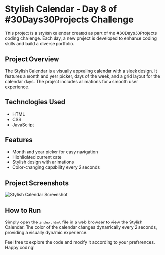 # Stylish Calendar - Day 8 of #30Days30Projects Challenge

This project is a stylish calendar created as part of the #30Days30Projects coding challenge. Each day, a new project is developed to enhance coding skills and build a diverse portfolio.

## Project Overview

The Stylish Calendar is a visually appealing calendar with a sleek design. It features a month and year picker, days of the week, and a grid layout for the calendar days. The project includes animations for a smooth user experience.

## Technologies Used

- HTML
- CSS
- JavaScript

## Features

- Month and year picker for easy navigation
- Highlighted current date
- Stylish design with animations
- Color-changing capability every 2 seconds

## Project Screenshots

![Stylish Calendar Screenshot](path/to/screenshot.png)

## How to Run

Simply open the `index.html` file in a web browser to view the Stylish Calendar. The color of the calendar changes dynamically every 2 seconds, providing a visually dynamic experience.

Feel free to explore the code and modify it according to your preferences. Happy coding!

